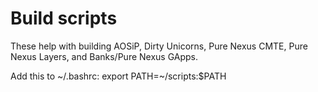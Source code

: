 # Build scripts

These help with building AOSiP, Dirty Unicorns, Pure Nexus CMTE, Pure Nexus Layers, and Banks/Pure Nexus GApps.

Add this to ~/.bashrc:
export PATH=~/scripts:$PATH
